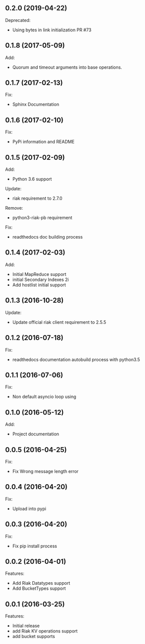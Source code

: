 ## 0.2.0 (2019-04-22)

Deprecated:
  - Using bytes in link initialization PR #73

## 0.1.8 (2017-05-09)

Add:
 
  - Quorum and timeout arguments into base operations.

## 0.1.7 (2017-02-13)

Fix:
 
  - Sphinx Documentation

## 0.1.6 (2017-02-10)

Fix:
 
  - PyPi information and README

## 0.1.5 (2017-02-09)

Add:

  - Python 3.6 support
  
Update:

  - riak requirement to 2.7.0

Remove: 
  
  - python3-riak-pb requirement

Fix:
  - readthedocs doc building process

## 0.1.4 (2017-02-03)

Add:

  - Initial MapReduce support
  - initial Secondary Indexes 2i
  - Add hostlist initial support

## 0.1.3 (2016-10-28)

Update:

  - Update official riak client requirement to 2.5.5

## 0.1.2 (2016-07-18)

Fix:

  - readthedocs documentation autobuild process with python3.5

## 0.1.1 (2016-07-06)

Fix:

  - Non default asyncio loop using

## 0.1.0 (2016-05-12)

Add:

  - Project documentation

## 0.0.5 (2016-04-25)

Fix:

  - Fix Wrong message length error

## 0.0.4 (2016-04-20)

Fix:

  - Upload into pypi

## 0.0.3 (2016-04-20)

Fix:

  - Fix pip install process

## 0.0.2 (2016-04-01)

Features:

  - Add Riak Datatypes support
  - Add BucketTypes support

## 0.0.1 (2016-03-25)

Features:

  - Initial release
  - add Riak KV operations support
  - add bucket supports
